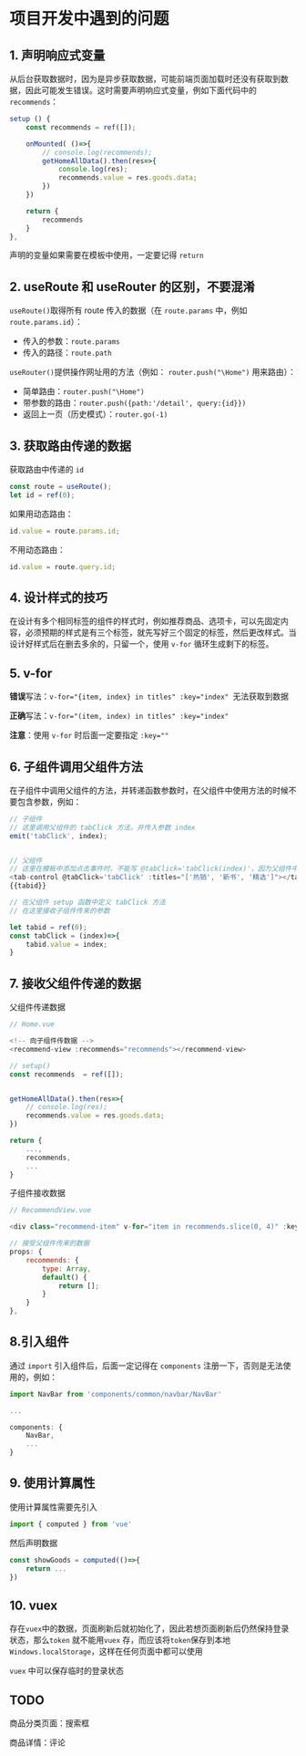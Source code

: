 # 项目开发中遇到的问题

## 1. 声明响应式变量

从后台获取数据时，因为是异步获取数据，可能前端页面加载时还没有获取到数据，因此可能发生错误。这时需要声明响应式变量，例如下面代码中的 `recommends`：

```javascript
setup () {
    const recommends = ref([]);

    onMounted( ()=>{
        // console.log(recommends);
        getHomeAllData().then(res=>{
            console.log(res);
            recommends.value = res.goods.data;
        })
    })

    return {
        recommends
    }
},
```

声明的变量如果需要在模板中使用，一定要记得 `return` 



## 2. useRoute 和 useRouter 的区别，不要混淆

`useRoute()`取得所有 route 传入的数据（在 `route.params` 中，例如 `route.params.id`）：

- 传入的参数：`route.params`
- 传入的路径：`route.path`

`useRouter()`提供操作网址用的方法（例如： `router.push("\Home")` 用来路由）：

- 简单路由：`router.push("\Home") `
- 带参数的路由：`router.push({path:'/detail', query:{id}})`
- 返回上一页（历史模式）：`router.go(-1)`



## 3. 获取路由传递的数据

获取路由中传递的 `id` 

```javascript
const route = useRoute();
let id = ref(0);
```

如果用动态路由：

```javascript
id.value = route.params.id;
```

不用动态路由：

```javascript
id.value = route.query.id;
```



## 4. 设计样式的技巧

在设计有多个相同标签的组件的样式时，例如推荐商品、选项卡，可以先固定内容，必须预期的样式是有三个标签，就先写好三个固定的标签，然后更改样式。当设计好样式后在删去多余的，只留一个，使用 `v-for` 循环生成剩下的标签。



## 5. v-for

**错误**写法：`v-for="{item, index} in titles" :key="index" `无法获取到数据

**正确**写法：`v-for="(item, index) in titles" :key="index"`

**注意**：使用 `v-for` 时后面一定要指定 `:key=""`



## 6. 子组件调用父组件方法

在子组件中调用父组件的方法，并转递函数参数时，在父组件中使用方法的时候不要包含参数，例如：

```javascript
// 子组件
// 这里调用父组件的 tabClick 方法，并传入参数 index
emit('tabClick', index);


// 父组件
// 这里在模板中添加点击事件时，不能写 @tabClick='tabClick(index)'，因为父组件中可能没有 index 这个变量，如果有会发生混淆
<tab-control @tabClick='tabClick' :titles="['热销', '新书', '精选']"></tab-control>
{{tabid}}

// 在父组件 setup 函数中定义 tabClick 方法
// 在这里接收子组件传来的参数

let tabid = ref(0);
const tabClick = (index)=>{
    tabid.value = index;
}
```



## 7. 接收父组件传递的数据

父组件传递数据

```javascript
// Home.vue

<!-- 向子组件传数据 -->
<recommend-view :recommends="recommends"></recommend-view>

// setup()
const recommends  = ref([]);


getHomeAllData().then(res=>{
    // console.log(res);
    recommends.value = res.goods.data;
})

return {
    ...,
    recommends,
    ...
}
```

子组件接收数据

```javascript
// RecommendView.vue

<div class="recommend-item" v-for="item in recommends.slice(0, 4)" :key="item.id">

// 接受父组件传来的数据
props: {
    recommends: {
        type: Array,
        default() {
            return [];
        }
    }
},
```



## 8.引入组件

通过 `import` 引入组件后，后面一定记得在 `components` 注册一下，否则是无法使用的，例如：

```javascript
import NavBar from 'components/common/navbar/NavBar'

...

components: {
    NavBar,
    ...
}
```



## 9. 使用计算属性

使用计算属性需要先引入

```javascript
import { computed } from 'vue'

```

然后声明数据

```javascript
const showGoods = computed(()=>{
    return ...
})
```



## 10. vuex

存在`vuex`中的数据，页面刷新后就初始化了，因此若想页面刷新后仍然保持登录状态，那么`token` 就不能用`vuex` 存，而应该将`token`保存到本地`Windows.localStorage`，这样在任何页面中都可以使用

`vuex` 中可以保存临时的登录状态

## TODO

商品分类页面：搜索框

商品详情：评论
